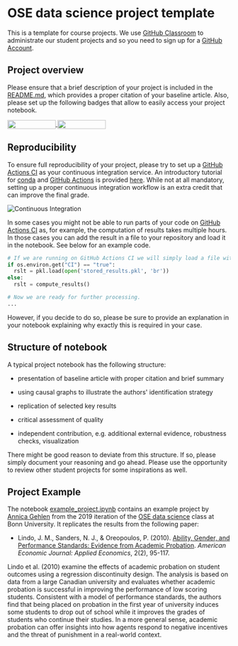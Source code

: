 # OSE data science project template

This is a template for course projects. We use [GitHub Classroom](https://classroom.github.com) to administrate our student projects and so you need to sign up for a [GitHub Account](http://github.com).

## Project overview

Please ensure that a brief description of your project is included in the [README.md](https://github.com/HumanCapitalAnalysis/template-course-project/blob/master/README.md), which provides a proper citation of your baseline article. Also, please set up the following badges that allow to easily access your project notebook.

<a href="https://nbviewer.jupyter.org/github/OpenSourceEconomics/ose-template-course-project/blob/master/example_project.ipynb"
   target="_parent">
   <img align="center"
  src="https://raw.githubusercontent.com/jupyter/design/master/logos/Badges/nbviewer_badge.png"
      width="109" height="20">
</a>
<a href="https://mybinder.org/v2/gh/OpenSourceEconomics/ose-template-course-project/master?filepath=example_project.ipynb"
    target="_parent">
    <img align="center"
       src="https://mybinder.org/badge_logo.svg"
       width="109" height="20">
</a>

## Reproducibility

To ensure full reproducibility of your project, please try to set up a [GitHub Actions CI](https://docs.github.com/en/actions) as your continuous integration service. An introductory tutorial for [conda](https://conda.io) and [GitHub Actions](https://docs.github.com/en/actions/learn-github-actions/introduction-to-github-actions) is provided [here](https://github.com/OpenSourceEconomics/ose-template-course-project/blob/master/tutorial_conda_actions.ipynb). While not at all mandatory, setting up a proper continuous integration workflow is an extra credit that can improve the final grade.

![Continuous Integration](https://github.com/OpenSourceEconomics/ose-template-course-project/workflows/Continuous%20Integration/badge.svg)

In some cases you might not be able to run parts of your code on  [GitHub Actions CI](https://docs.github.com/en/actions) as, for example, the computation of results takes multiple hours. In those cases you can add the result in a file to your repository and load it in the notebook. See below for an example code.

```python
# If we are running on GitHub Actions CI we will simply load a file with existing results.
if os.environ.get("CI") == "true":
  rslt = pkl.load(open('stored_results.pkl', 'br'))
else:
  rslt = compute_results()

# Now we are ready for further processing.
...
```

However, if you decide to do so, please be sure to provide an explanation in your notebook explaining why exactly this is required in your case.

## Structure of notebook

A typical project notebook has the following structure:

* presentation of baseline article with proper citation and brief summary

* using causal graphs to illustrate the authors' identification strategy

* replication of selected key results

* critical assessment of quality

* independent contribution, e.g. additional external evidence, robustness checks, visualization

There might be good reason to deviate from this structure. If so, please simply document your reasoning and go ahead. Please use the opportunity to review other student projects for some inspirations as well.

## Project Example

The notebook [example_project.ipynb](https://github.com/OpenSourceEconomics/ose-template-course-project/blob/master/example_project.ipynb) contains an example project by [Annica Gehlen](https://github.com/amageh) from the 2019 iteration of the [OSE data science](https://github.com/OpenSourceEconomics/ose-course-data-science) class at Bonn University. It replicates the results from the following paper:

* Lindo, J. M., Sanders, N. J., & Oreopoulos, P. (2010). [Ability, Gender, and Performance Standards: Evidence from Academic Probation](https://www.aeaweb.org/articles?id=10.1257/app.2.2.95). *American Economic Journal: Applied Economics*, 2(2), 95-117.

Lindo et al. (2010) examine the effects of academic probation on student outcomes using a regression discontinuity design. The analysis is based on data from a large Canadian university and evaluates whether academic probation is successful in improving the performance of low scoring students. Consistent with a model of performance standards, the authors find that being placed on probation in the first year of university induces some students to drop out of school while it improves the grades of students who continue their studies. In a more general sense, academic probation can offer insights into how agents respond to negative incentives and the threat of punishment in a real-world context.
